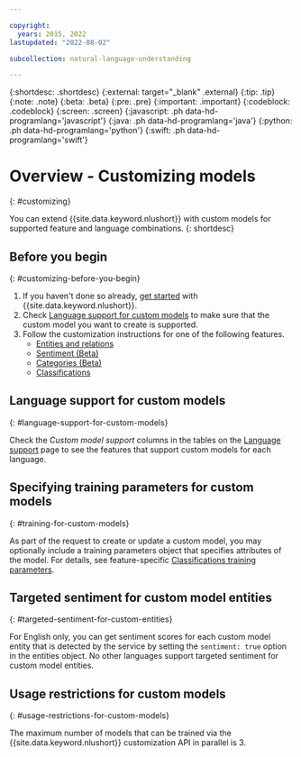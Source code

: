 ```yaml
---

copyright:
  years: 2015, 2022
lastupdated: "2022-08-02"

subcollection: natural-language-understanding

---
```


{:shortdesc: .shortdesc}
{:external: target="_blank" .external}
{:tip: .tip}
{:note: .note}
{:beta: .beta}
{:pre: .pre}
{:important: .important}
{:codeblock: .codeblock}
{:screen: .screen}
{:javascript: .ph data-hd-programlang='javascript'}
{:java: .ph data-hd-programlang='java'}
{:python: .ph data-hd-programlang='python'}
{:swift: .ph data-hd-programlang='swift'}

# Overview - Customizing models
{: #customizing}

You can extend {{site.data.keyword.nlushort}} with custom models for supported feature and language combinations.
{: shortdesc}

## Before you begin
{: #customizing-before-you-begin}

1. If you haven't done so already, [get started](/docs/natural-language-understanding?topic=natural-language-understanding-getting-started) with {{site.data.keyword.nlushort}}.
1. Check [Language support for custom models](#language-support-for-custom-models) to make sure that the custom model you want to create is supported.
1. Follow the customization instructions for one of the following features.
   - [Entities and relations](/docs/natural-language-understanding?topic=natural-language-understanding-entities-and-relations)
   - [Sentiment (Beta)](/docs/natural-language-understanding?topic=natural-language-understanding-custom-sentiment)
   - [Categories (Beta)](/docs/natural-language-understanding?topic=natural-language-understanding-categories)
   - [Classifications](/docs/natural-language-understanding?topic=natural-language-understanding-classifications)

## Language support for custom models
{: #language-support-for-custom-models}

Check the *Custom model support* columns in the tables on the [Language support](/docs/natural-language-understanding?topic=natural-language-understanding-language-support) page to see the features that support custom models for each language.

## Specifying training parameters for custom models
{: #training-for-custom-models}

As part of the request to create or update a custom model, you may optionally include a training parameters object that specifies attributes of the model. For details, see feature-specific [Classifications training parameters](/docs/natural-language-understanding?topic=natural-language-understanding-classifications#classification-training-parameters).

## Targeted sentiment for custom model entities
{: #targeted-sentiment-for-custom-entities}

For English only, you can get sentiment scores for each custom model entity that is detected by the service by setting the `sentiment: true` option in the entities object. No other languages support targeted sentiment for custom model entities.

## Usage restrictions for custom models
{: #usage-restrictions-for-custom-models}

The maximum number of models that can be trained via the {{site.data.keyword.nlushort}} customization API in parallel is 3.
